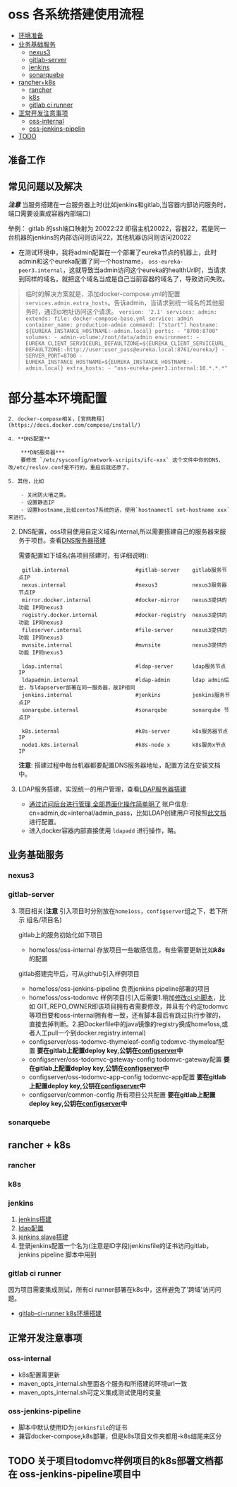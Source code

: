 # oss 各系统搭建使用流程

<!-- vim-markdown-toc GFM -->
* [环境准备](#准备工作)
* [业务基础服务](#业务基础服务)
  * [nexus3](#nexus3)
  * [gitlab-server](#gitlab-server)
  * [jenkins](#jenkins)
  * [sonarquebe](#sonarquebe)
* [rancher+k8s](#验证测试)
  * [rancher](#rancher)
  * [k8s](#k8s)
  * [gitlab ci runner](#gitlab_ci_runner)
* [正常开发注意事项](#正常开发注意事项)
  * [oss-internal](#oss-internal)
  * [oss-jenkins-pipelin](#oss-jenkins-pipelin)
* [TODO](#TODO)
<!-- vim-markdown-toc -->

## 准备工作

## 常见问题以及解决

***注意*** 当服务搭建在一台服务器上时(比如jenkins和gitlab,当容器内部访问服务时，端口需要设置成容器内部端口)

举例： gitlab 的ssh端口映射为 20022:22 即宿主机20022，容器22，若是同一台机器的jenkins的内部访问则访问22，其他机器访问则访问20022


- 在测试环境中，我将admin配置在一个部署了eureka节点的机器上，此时admin和这个eureka配置了同一个hostname， `oss-eureka-peer3.internal`，这就导致当admin访问这个eureka的healthUrl时，当请求到同样的域名，就把这个域名当成是自己当前容器的域名了，导致访问失败。
> 临时的解决方案就是，添加docker-compose.yml的配置`services.admin.extra_hosts`。告诉admin，当请求到统一域名的其他服务时，通过ip地址访问这个请求。
     ```
     version: '2.1'
    services:
      admin:
        extends:
          file: docker-compose-base.yml
          service: admin
        container_name: production-admin
        command: ["start"]
        hostname: ${EUREKA_INSTANCE_HOSTNAME:-admin.local}
        ports:
        - "8700:8700"
        volumes:
        - admin-volume:/root/data/admin
        environment:
        - EUREKA_CLIENT_SERVICEURL_DEFAULTZONE=${EUREKA_CLIENT_SERVICEURL_DEFAULTZONE:-http://user:user_pass@eureka.local:8761/eureka/}
        - SERVER_PORT=8700
        - EUREKA_INSTANCE_HOSTNAME=${EUREKA_INSTANCE_HOSTNAME:-admin.local}
        extra_hosts:
        - "oss-eureka-peer3.internal:10.*.*.*"
    ```

# 部分基本环境配置
    
    2. docker-compose相关，[官网教程](https://docs.docker.com/compose/install/)
    
    4. **DNS配置**
          
        ***DNS服务器*** 
        要修改 `/etc/sysconfig/network-scripits/ifc-xxx` 这个文件中你的DNS，改/etc/reslov.conf是不行的，重启后就还原了。
         
    5. 其他，比如
    
        - 关闭防火墙之类。
        - 设置静态IP
        - 设置hostname,比如centos7系统的话，使用`hostnamectl set-hostname xxx` 来进行。  


2. DNS配置，oss项目使用自定义域名internal,所以需要搭建自己的服务器来服务于项目。查看[DNS服务器搭建](DNS_SERVER.md)
   
    需要配置如下域名(各项目搭建时，有详细说明):
  
        gitlab.internal                     #gitlab-server    gitlab服务节点IP 
        nexus.internal                      #nexus3           nexus3服务器节点IP
        mirror.docker.internal              #docker-mirror    nexus3提供的功能 IP同nexus3
        registry.docker.internal            #docker-registry  nexus3提供的功能 IP同nexus3
        fileserver.internal                 #file-server      nexus3提供的功能 IP同nexus3
        mvnsite.internal                    #mvnsite          nexus3提供的功能 IP同nexus3
        
        ldap.internal                       #ldap-server      ldap服务节点IP
        ldapadmin.internal                  #ldap-admin       ldap admin后台，与ldapserver部署在同一服务器，故IP相同
        jenkins.internal                    #jenkins          jenkins服务节点IP
        sonarqube.internal                  #sonarqube        sonarqube 节点IP
        
        k8s.internal                        #k8s-server       k8s服务器节点IP  
        node1.k8s.internal                  #k8s-node x       k8s服务x节点IP

    **注意**: 搭建过程中每台机器都要配置DNS服务器地址，配置方法在安装文档中。 
   
3. LDAP服务搭建，实现统一的用户管理，查看[LDAP服务器搭建](LDAP_SERVER.md)  

    - [通过访问后台进行管理,全部界面化操作简单明了](https://ldapadmin.internal:6443) 账户信息: cn=admin,dc=internal/admin_pass，比如LDAP创建用户可按照[此文档](LDAP_ADDUSER_BY_LDAPADMIN.md)进行配置。
    - 进入docker容器内部直接使用 `ldapadd` 进行操作，略。

## 业务基础服务

### nexus3

### gitlab-server

3. 项目相关(**注意** 引入项目时分别放在`home1oss`，`configserver`组之下，若下所示 组名/项目名)

    gitlab上的服务初始化如下项目

    - home1oss/oss-internal                       存放项目一些敏感信息，有些需要更新比如***k8s***的配置
   
    gitlab搭建完毕后，可从github引入样例项目

    - home1oss/oss-jenkins-pipeline               负责jenkins pipeline部署的项目
    - home1oss/oss-todomvc                        样例项目(引入后需要1.稍加[修改ci.sh脚本](TODOMVC.md)，比如 GIT_REPO_OWNER即该项目拥有者需要修改，并且有个约定todomvc等项目要和oss-internal拥有者一致，还有脚本最后有跳过执行步骤的，直接去掉判断。2.把Dockerfile中的java镜像的registry换成home1oss,或者人工pull一个到docker.registry.internal)   
    - configserver/oss-todomvc-thymeleaf-config   todomvc-thymeleaf配置 **要在gitlab上配置deploy key,公钥在[configserver](https://raw.githubusercontent.com/home1-oss/oss-configserver/master/src/main/resources/deploy_key.pub)中**
    - configserver/oss-todomvc-gateway-config     todomvc-gateway配置 **要在gitlab上配置deploy key,公钥在[configserver](https://raw.githubusercontent.com/home1-oss/oss-configserver/master/src/main/resources/deploy_key.pub)中**
    - configserver/oss-todomvc-app-config         todomvc-app配置 **要在gitlab上配置deploy key,公钥在[configserver](https://raw.githubusercontent.com/home1-oss/oss-configserver/master/src/main/resources/deploy_key.pub)中**
    - configserver/common-config                  所有项目公共配置 **要在gitlab上配置deploy key,公钥在[configserver](https://raw.githubusercontent.com/home1-oss/oss-configserver/master/src/main/resources/deploy_key.pub)中**

### sonarquebe

## rancher + k8s

### rancher

### k8s

### jenkins

1. [jenkins搭建](JENKINS.md)
2. [ldap配置](JENKINS_LDAP.md)
3. [jenkins slave搭建](JENKINS_SWARM_SLAVE.md)
4. 登录jenkins配置一个名为(注意是ID字段)jenkinsfile的证书访问gitlab，jenkins pipeline 脚本中用到

### gitlab ci runner 
   
因为项目需要集成测试，所有ci runner部署在k8s中，这样避免了'跨域'访问问题。

- [gitlab-ci-runner k8s环境搭建](GITLAB_CI_RUNNER.md)
   

## 正常开发注意事项   
   
### oss-internal

- k8s配置需更新
- maven_opts_internal.sh里面各个服务和所搭建的环境url一致
- maven_opts_internal.sh可定义集成测试使用的变量

### oss-jenkins-pipeline

- 脚本中默认使用ID为`jenkinsfile`的证书   
- 兼容docker-compose,k8s部署，但是k8s项目文件夹都用-k8s结尾来区分   

## TODO 关于项目todomvc样例项目的k8s部署文档都在 oss-jenkins-pipeline项目中